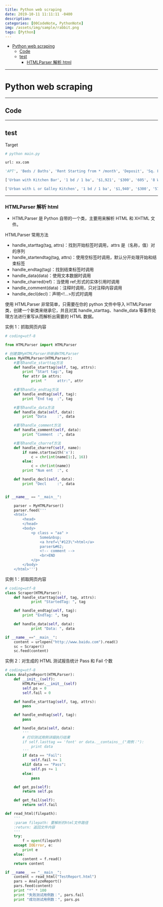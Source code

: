 ```yaml
---
title: Python web scraping
date: 2019-10-11 11:11:11 -0400
description:
categories: [00CodeNote, PythonNote]
img: /assets/img/sample/rabbit.png
tags: [Python]
---
```


- [Python web scraping](#python-web-scraping)
  - [Code](#code)
  - [test](#test)
    - [HTMLParser 解析 html](#htmlparser-解析-html)


---


# Python web scraping

---

## Code

---


## test

Target

```py
# python main.py 

url: xx.com

'APT', 'Beds / Baths', 'Rent Starting from * /month', 'Deposit', 'Sq. Ft', 'Limited Time Offer', 'Valid Through', 'Available'

['Urban with Kitchen Bar', '1 bd / 1 ba', '$1,921', '$300', '605', '8 Weeks Free on Select Homes and Move-In Dates!', 'Oct 27, 2022 - Jan 31, 2023', '4']

['Urban with L or Galley Kitchen', '1 bd / 1 ba', '$1,940', '$300', '578', 'Oct 27, 2022 - Jan 31, 2023', '8 Weeks Free on Select Homes and Move-In Dates!' 'Available Feb 09, 2023'] 

```


---


### HTMLParser 解析 html


- HTMLParser 是 Python 自带的一个类，主要用来解析 HTML 和 XHTML 文件。

HTMLParser 常用方法
- handle_starttag(tag, attrs)：找到开始标签时调用，attrs 是（名称，值）对的序列
- handle_startendtag(tag, attrs)：使用空标签时调用，默认分开处理开始和结束标签
- handle_endtag(tag)：找到结束标签时调用
- handle_data(data)：使用文本数据时调用
- handle_charred(ref)：当使用 ref;形式的实体引用时调用
- handle_comment(data)：注释时调用，只对注释内容调用
- handle_decl(decl)：声明<!...>形式时调用


使用 HTMLParser 非常简单，只需要在你的 python 文件中导入 HTMLParser 类，创建一个新类来继承它，并且对其 handle_starttag、handle_data 等事件处理方法进行重写从而解析出需要的 HTML 数据。


实例 1：抓取网页内容


```py
# coding=utf-8

from HTMLParser import HTMLParser

# 创建类MyHTMLParser并继承HTMLParser
class MyHTMLParser(HTMLParser):
    #重写handle_starttag方法
    def handle_starttag(self, tag, attrs):
        print "Start tag:", tag
        for attr in attrs:
            print "     attr:", attr

    #重写handle_endtag方法
    def handle_endtag(self, tag):
        print "End tag  :", tag

    #重写handle_data方法
    def handle_data(self, data):
        print "Data     :", data

    #重写handle_comment方法
    def handle_comment(self, data):
        print "Comment  :", data

    #重写handle_charref方法
    def handle_charref(self, name):
        if name.startswith('x'):
            c = chr(int(name[1:], 16))
        else:
            c = chr(int(name))
        print "Num ent  :", c

    def handle_decl(self, data):
        print "Decl     :", data


if __name__ == "__main__":

    parser = MyHTMLParser()
    parser.feed('''
    <html>
        <head>
        </head>
        <body>
            <p class = "aa" >
                Some&nbsp;
                <a href=\"#123\">html</a>
                parser&#62;
                <!-- comment -->
                <br>END
            </p>
        </body>
    </html>''')
```


实例 1：抓取网页内容

```py
# coding=utf-8
class Scraper(HTMLParser):
    def handle_starttag(self, tag, attrs):
            print "StartedTag: ", tag

    def handle_endtag(self, tag):
        print "EndTag: ", tag

    def handle_data(self, data):
            print "Data: ", data

if __name__=="__main__":
    content = urlopen("http://www.baidu.com").read()
    sc = Scraper()
    sc.feed(content)
```


实例 2：对生成的 HTML 测试报告统计 Pass 和 Fail 个数


```py
# coding=utf-8 
class AnalyzeReport(HTMLParser):
    def __init__(self):
        HTMLParser.__init__(self)
        self.ps = 0
        self.fail = 0

    def handle_starttag(self, tag, attrs):
        pass

    def handle_endtag(self, tag):
        pass

    def handle_data(self, data):
        '''
        # 打印测试用例详细执行结果
        if self.lasttag == 'font' or data.__contains__("用例："):
            print data
        '''
        if data == "Fail":
            self.fail += 1
        elif data == "Pass":
            self.ps += 1
        else:
            pass

    def get_ps(self):
        return self.ps

    def get_fail(self):
        return self.fail

def read_html(filepath):
    '''
    :param filepath: 要解析的html文件路径
    :return: 返回文件内容
    '''
    try:
        f = open(filepath)
    except IOError, e:
        print e
    else:
        content = f.read()
    return content

if __name__ == "__main__":
    content = read_html("TestReport.html")
    pars = AnalyzeReport()
    pars.feed(content)
    print "*" * 100
    print "失败测试用例数：", pars.fail
    print "成功测试用例数：", pars.ps
```

